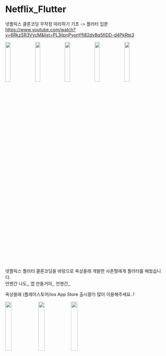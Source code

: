 # Netflix_Flutter

넷플릭스 클론코딩 무작정 따라하기 기초 -> 플러터 입문 <br>
https://www.youtube.com/watch?v=6RkzSR3VycM&list=PL3ilpnPyonYfl82dvBq5fiDD-d4PkRte3

<p>
  <img width="18%" src="https://user-images.githubusercontent.com/38518648/145704894-47df4029-23ca-47b5-809e-4480a61b9425.png"/>
  <img width="18%" src="https://user-images.githubusercontent.com/38518648/145704899-6a7595bf-34e1-4089-8c4b-fe3e08525f5c.png"/>
  <img width="18%" src="https://user-images.githubusercontent.com/38518648/145704911-24256af8-8eb7-4ec4-8173-30f5b2682018.png"/>
  <img width="18%" src="https://user-images.githubusercontent.com/38518648/145704929-cb53ee86-8567-4413-b010-ceee4fd9c44e.png"/>
  <img width="18%" src="https://user-images.githubusercontent.com/38518648/145705037-a7765fe4-56de-4d0d-8936-601b11e433d6.png"/>
</p>

넷플릭스 플러터 클론코딩을 바탕으로 옥상쓸래 개발한 사촌형에게 플러터를 배웠습니다. <br>
언젠간 나도,, 앱 만들거야,, 언젠간,,<br>

옥상쓸래 (플레이스토어/ios App Store 출시중!!) 많이 이용해주세요..! <br>

<p>
<img width="20%" src="https://user-images.githubusercontent.com/38518648/145704664-6befacaa-16f2-4c1b-9723-dbcfe928af7e.png"/>
<img width="20%" src="https://user-images.githubusercontent.com/38518648/145704668-0e95b0ac-9c3e-4b25-a6fb-f56b22d935f6.png"/>
<img width="20%" src="https://user-images.githubusercontent.com/38518648/145704695-e9401749-390d-426a-bcce-5bcccf3a1120.png"/>
</p>
